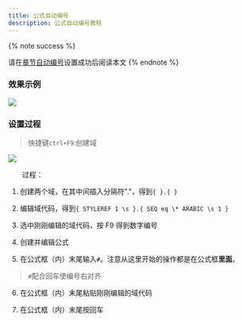 ```yaml
---
title: 公式自动编号
description: 公式自动编号教程
---
```


{% note success %}

请在[章节自动编号](/论文排版指南/自动编号/章节.html)设置成功后阅读本文
{% endnote %}



### 效果示例

![](http://qiniu.zkytech.top/动画(38).gif)


### 设置过程

> 快捷键`ctrl+F9`:创建域

![](http://qiniu.zkytech.top/动画(37).gif)

&emsp;&emsp;过程：

1. 创建两个域，在其中间插入分隔符"."，得到`{ }.{ }`

2. 编辑域代码，得到`{ STYLEREF 1 \s }.{ SEQ eq \* ARABIC \s 1 }`

3. 选中刚刚编辑的域代码，按 F9 得到数字编号

4. 创建并编辑公式

5. 在公式框（内）末尾输入`#`。注意从这里开始的操作都是在公式框**里面**。
	
> `#`配合回车使编号右对齐

6. 在公式框（内）末尾粘贴刚刚编辑的域代码

7. 在公式框（内）末尾按回车
   
